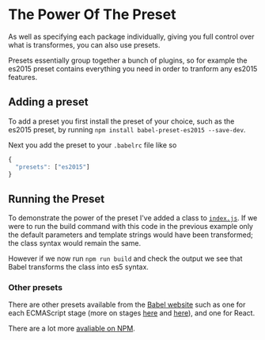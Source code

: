 # The Power Of The Preset

As well as specifying each package individually, giving you full control over what is transformes, you can also use presets. 

Presets essentially group together a bunch of plugins, so for example the es2015 preset contains everything you need in order to tranform any es2015 features.

## Adding a preset

To add a preset you first install the preset of your choice, such as the es2015 preset, by running `npm install babel-preset-es2015 --save-dev`.

Next you add the preset to your `.babelrc` file like so

```javascript
{
  "presets": ["es2015"]
}
```

## Running the Preset

To demonstrate the power of the preset I've added a class to [`index.js`](src/index.js). If we were to run the build command with this code in the previous example only the default parameters and template strings would have been transformed; the class syntax would remain the same. 

However if we now run `npm run build` and check the output we see that Babel transforms the class into es5 syntax.

### Other presets

There are other presets available from the [Babel website](http://babeljs.io/docs/plugins/#presets) such as one for each ECMAScript stage (more on stages [here](https://github.com/tc39/ecma262) and [here](https://tc39.github.io/process-document/)), and one for React.

There are a lot more [avaliable on NPM](https://www.npmjs.com/search?q=babel-preset).
